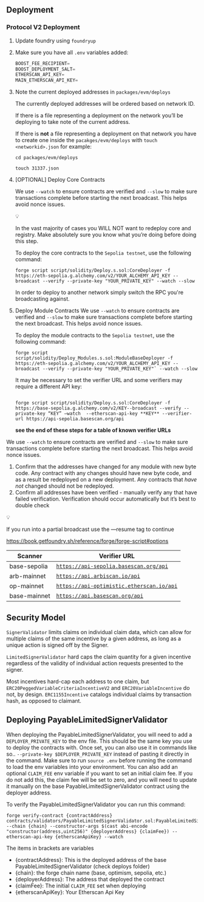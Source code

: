 ## Deployment

### Protocol V2 Deployment

1. Update foundry using `foundryup`
2. Make sure you have all `.env` variables added:

    ```jsx
    BOOST_FEE_RECIPIENT=
    BOOST_DEPLOYMENT_SALT=
    ETHERSCAN_API_KEY=
    MAIN_ETHERSCAN_API_KEY=
    ```

3. Note the current deployed addresses in `packages/evm/deploys`

    The currently deployed addresses will be ordered based on network ID.

    If there is a file representing a deployment on the network you’ll be deploying to take note of the current address.

    If there is **not** a file representing a deployment on that network you have to create one inside the `pacakges/evm/deploys`  with `touch <networkid>.json` for example:

    `cd packages/evm/deploys`

    `touch 31337.json`

4. [OPTIONAL] Deploy Core Contracts

    We use `--watch` to ensure contracts are verified and `--slow` to make sure transactions complete before starting the next broadcast. This helps avoid nonce issues.

    <aside>
    💡

    In the vast majority of cases you WILL NOT want to redeploy core and registry. Make absolutely sure you know what you’re doing before doing this step.

    </aside>

    To deploy the core contracts to the `Sepolia testnet`, use the following command:

    ```solidity
    forge script script/solidity/Deploy.s.sol:CoreDeployer -f https://eth-sepolia.g.alchemy.com/v2/YOUR_ALCHEMY_API_KEY --broadcast --verify --private-key "YOUR_PRIVATE_KEY" --watch --slow
    ```

    In order to deploy to another network simply switch the RPC you're broadcasting against.

5. Deploy Module Contracts
We use `--watch` to ensure contracts are verified and `--slow` to make sure transactions complete before starting the next broadcast. This helps avoid nonce issues.

    To deploy the module contracts to the `Sepolia testnet`, use the following command:

    ```solidity
    forge script script/solidity/Deploy_Modules.s.sol:ModuleBaseDeployer -f https://eth-sepolia.g.alchemy.com/v2/YOUR_ALCHEMY_API_KEY --broadcast --verify --private-key "YOUR_PRIVATE_KEY"` --watch --slow
    ```

    It may be necessary to set the verifier URL and some verifiers may require a different API key:

    ```solidity

    forge script script/solidity/Deploy.s.sol:CoreDeployer -f https://base-sepolia.g.alchemy.com/v2/KEY--broadcast --verify --private-key “KEY” —watch  --etherscan-api-key **KEY** --verifier-url https://api-sepolia.basescan.org/api

    ```

    **see the end of these steps for a table of known verifier URLs**


We use `--watch` to ensure contracts are verified and `--slow` to make sure transactions complete before starting the next broadcast. This helps avoid nonce issues.

1. Confirm that the addresses have changed for any module with new byte code. Any contract with any changes should have new byte code, and as a result be redeployed on a new deployment. Any contracts that *have not* changed should not be redeployed.
2. Confirm all addresses have been verified - manually verify any that have failed verification. Verification should occur automatically but it’s best to double check

<aside>
💡

If you run into a partial broadcast use the —resume tag to continue

https://book.getfoundry.sh/reference/forge/forge-script#options

</aside>

| Scanner | Verifier URL |
| --- | --- |
| base-sepolia | [`https://api-sepolia.basescan.org/api`](https://api-sepolia.basescan.org/api) |
| arb-mainnet | [`https://api.arbiscan.io/api`](https://api.arbiscan.io/api) |
| op-mainnet | [`https://api-optimistic.etherscan.io/api`](https://api-optimistic.etherscan.io/api) |
| base-mainnet | [`https://api.basescan.org/api`](https://api.basescan.org/api) |

## Security Model

`SignerValidator` limits claims on individual claim data, which can allow for multiple
claims of the same incentive by a given address, as long as a unique action is signed off
by the Signer.

`LimitedSignerValidator` hard caps the claim quantity for a given incentive
regardless of the validity of individual action requests presented to the signer.

Most incentives hard-cap each address to one claim, but `ERC20PeggedVariableCriteriaIncentiveV2`
and `ERC20VariableIncentive` do not, by design. `ERC1155Incentive` catalogs
individual claims by transaction hash, as opposed to claimant.


## Deploying PayableLimitedSignerValidator

When deploying the PayableLimitedSignerValidator, you will need to add a `DEPLOYER_PRIVATE_KEY` to the env file. This should be the same key you use to deploy the contracts with. Once set, you can also use it in commands like so.. `--private-key $DEPLOYER_PRIVATE_KEY` instead of pasting it directly in the command. Make sure to run `source .env` before running the command to load the env variables into your environment. You can also add an optional `CLAIM_FEE` env variable if you want to set an initial claim fee. If you do not add this, the claim fee will be set to zero, and you will need to update it manually on the base PayableLimitedSignerValidator contract using the deployer address.

To verify the PayableLimitedSignerValidator you can run this command: 

```
forge verify-contract {contractAddress} contracts/validators/PayableLimitedSignerValidator.sol:PayableLimitedSignerValidator --chain {chain} --constructor-args $(cast abi-encode "constructor(address,uint256)" {deployerAddress} {claimFee}) --etherscan-api-key {etherscanApiKey} --watch
```
The items in brackets are variables
  - {contractAddress}: This is the deployed address of the base PayableLimitedSignerValidator (check deploys folder)
  - {chain}: the forge chain name (base, optimism, sepolia, etc.)
  - {deployerAddress}: The address that deployed the contract
  - {claimFee}: The initial `CLAIM_FEE` set when deploying
  - {etherscanApiKey}: Your Etherscan Api Key